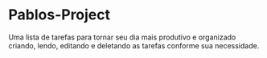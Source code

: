 # Pablos-Project
Uma lista de tarefas para tornar seu dia mais produtivo e organizado criando, lendo, editando e deletando as tarefas conforme sua necessidade. 
